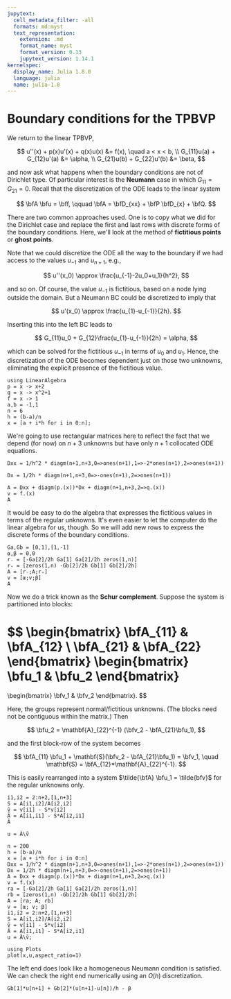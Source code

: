 ```yaml
---
jupytext:
  cell_metadata_filter: -all
  formats: md:myst
  text_representation:
    extension: .md
    format_name: myst
    format_version: 0.13
    jupytext_version: 1.14.1
kernelspec:
  display_name: Julia 1.8.0
  language: julia
  name: julia-1.8
---
```


# Boundary conditions for the TPBVP

We return to the linear TPBVP,

$$
u''(x) + p(x)u'(x) + q(x)u(x) &= f(x), \quad a < x < b, \\ 
G_{11}u(a) + G_{12}u'(a)  &= \alpha, \\ 
G_{21}u(b) + G_{22}u'(b)  &= \beta,
$$

and now ask what happens when the boundary conditions are not of Dirichlet type. Of particular interest is the **Neumann** case in which $G_{11}=G_{21}=0$. Recall that the discretization of the ODE leads to the linear system

$$
\bfA \bfu = \bff, \qquad \bfA = \bfD_{xx} + \bfP \bfD_{x} + \bfQ.
$$

There are two common approaches used. One is to copy what we did for the Dirichlet case and replace the first and last rows with discrete forms of the boundary conditions. Here, we'll look at the method of **fictitious points** or **ghost points**.

Note that we could discretize the ODE all the way to the boundary if we had access to the values $u_{-1}$ and $u_{n+1}$, e.g.,

$$
u''(x_0) \approx \frac{u_{-1}-2u_0+u_1}{h^2},
$$

and so on. Of course, the value $u_{-1}$ is fictitious, based on a node lying outside the domain. But a Neumann BC could be discretized to imply that

$$
u'(x_0) \approx \frac{u_{1}-u_{-1}}{2h}. 
$$

Inserting this into the left BC leads to

$$
G_{11}u_0 + G_{12}\frac{u_{1}-u_{-1}}{2h}  = \alpha, 
$$

which can be solved for the fictitious $u_{-1}$ in terms of $u_0$ and $u_1$. Hence, the discretization of the ODE becomes dependent just on those two unknowns, eliminating the explicit presence of the fictitious value.

```{code-cell}
using LinearAlgebra
p = x -> x+2
q = x -> x^2+1
f = x -> 1
a,b = -1,1
n = 6
h = (b-a)/n
x = [a + i*h for i in 0:n];
```

We're going to use rectangular matrices here to reflect the fact that we depend (for now) on $n+3$ unknowns but have only $n+1$ collocated ODE equations.

```{code-cell}
Dxx = 1/h^2 * diagm(n+1,n+3,0=>ones(n+1),1=>-2*ones(n+1),2=>ones(n+1))
```

```{code-cell}
Dx = 1/2h * diagm(n+1,n+3,0=>-ones(n+1),2=>ones(n+1))
```

```{code-cell}
A = Dxx + diagm(p.(x))*Dx + diagm(n+1,n+3,2=>q.(x))
v = f.(x)
A
```

It would be easy to do the algebra that expresses the fictitious values in terms of the regular unknowns. It's even easier to let the computer do the linear algebra for us, though. So we will add new rows to express the discrete forms of the boundary conditions.

```{code-cell}
Ga,Gb = [0,1],[1,-1]
⍺,β = 0,0
r₋ = [-Ga[2]/2h Ga[1] Ga[2]/2h zeros(1,n)]
r₊ = [zeros(1,n) -Gb[2]/2h Gb[1] Gb[2]/2h]
A = [r₋;A;r₊]
v = [⍺;v;β]
A
```

Now we do a trick known as the **Schur complement**. Suppose the system is partitioned into blocks:

$$
\begin{bmatrix}
  \bfA_{11} & \bfA_{12} \\ \bfA_{21} & \bfA_{22} 
\end{bmatrix}
\begin{bmatrix}
  \bfu_1 & \bfu_2
\end{bmatrix}
= 
\begin{bmatrix}
  \bfv_1 & \bfv_2
\end{bmatrix}.
$$

Here, the groups represent normal/fictitious unknowns. (The blocks need not be contiguous within the matrix.) Then

$$
\bfu_2 = \mathbf{A}_{22}^{-1} (\bfv_2 - \bfA_{21}\bfu_1), 
$$

and the first block-row of the system becomes

$$
\bfA_{11} \bfu_1 + \mathbf{S}(\bfv_2 - \bfA_{21}\bfu_1) = \bfv_1, \quad \mathbf{S} = \bfA_{12}*\mathbf{A}_{22}^{-1}. 
$$

This is easily rearranged into a system $\tilde{\bfA} \bfu_1 = \tilde{bfv}$ for the regular unknowns only.

```{code-cell}
i1,i2 = 2:n+2,[1,n+3]
S = A[i1,i2]/A[i2,i2]
ṽ = v[i1] - S*v[i2]
Ã = A[i1,i1] - S*A[i2,i1]
Ã
```

```{code-cell}
u = Ã\ṽ
```

```{code-cell}
n = 200
h = (b-a)/n
x = [a + i*h for i in 0:n]
Dxx = 1/h^2 * diagm(n+1,n+3,0=>ones(n+1),1=>-2*ones(n+1),2=>ones(n+1))
Dx = 1/2h * diagm(n+1,n+3,0=>-ones(n+1),2=>ones(n+1))
A = Dxx + diagm(p.(x))*Dx + diagm(n+1,n+3,2=>q.(x))
v = f.(x)
ra = [-Ga[2]/2h Ga[1] Ga[2]/2h zeros(1,n)]
rb = [zeros(1,n) -Gb[2]/2h Gb[1] Gb[2]/2h]
A = [ra; A; rb]
v = [⍺; v; β]
i1,i2 = 2:n+2,[1,n+3]
S = A[i1,i2]/A[i2,i2]
ṽ = v[i1] - S*v[i2]
Ã = A[i1,i1] - S*A[i2,i1]
u = Ã\ṽ;

using Plots
plot(x,u,aspect_ratio=1)
```

The left end does look like a homogeneous Neumann condition is satisfied. We can check the right end numerically using an $O(h)$ discretization.

```{code-cell}
Gb[1]*u[n+1] + Gb[2]*(u[n+1]-u[n])/h - β
```
